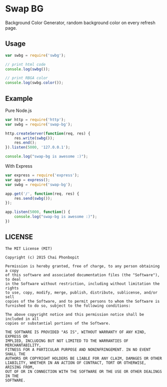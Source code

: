 Swap BG
===

Background Color Generator, random background color on every refresh page.


## Usage

```javascript
var swbg = require('swbg');

// print html code
console.log(swbg());

// print RBGA color
console.log(swbg.color());
```

## Example

Pure Node.js

```javascript
var http = require('http');
var swbg = require('swap-bg');

http.createServer(function(req, res) {
	res.write(swbg());
	res.end();
}).listen(5000, '127.0.0.1');

console.log("swap-bg is awesome :)");
```

With Express

```javascript
var express = require('express');
var app = express();
var swbg = require('swap-bg');

app.get('/', function(req, res) {
	res.send(swbg());
});

app.listen(5000, function() {
	console.log("swap-bg is awesome :)");
})
```

## LICENSE

	The MIT License (MIT)

	Copyright (c) 2015 Chai Phonbopit

	Permission is hereby granted, free of charge, to any person obtaining a copy
	of this software and associated documentation files (the "Software"), to deal
	in the Software without restriction, including without limitation the rights
	to use, copy, modify, merge, publish, distribute, sublicense, and/or sell
	copies of the Software, and to permit persons to whom the Software is
	furnished to do so, subject to the following conditions:

	The above copyright notice and this permission notice shall be included in all
	copies or substantial portions of the Software.

	THE SOFTWARE IS PROVIDED "AS IS", WITHOUT WARRANTY OF ANY KIND, EXPRESS OR
	IMPLIED, INCLUDING BUT NOT LIMITED TO THE WARRANTIES OF MERCHANTABILITY,
	FITNESS FOR A PARTICULAR PURPOSE AND NONINFRINGEMENT. IN NO EVENT SHALL THE
	AUTHORS OR COPYRIGHT HOLDERS BE LIABLE FOR ANY CLAIM, DAMAGES OR OTHER
	LIABILITY, WHETHER IN AN ACTION OF CONTRACT, TORT OR OTHERWISE, ARISING FROM,
	OUT OF OR IN CONNECTION WITH THE SOFTWARE OR THE USE OR OTHER DEALINGS IN THE
	SOFTWARE.


